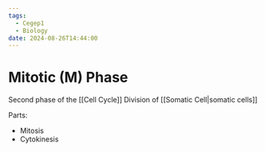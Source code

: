 ```yaml
---
tags:
  - Cegep1
  - Biology
date: 2024-08-26T14:44:00
---
```


# Mitotic (M) Phase

Second phase of the [[Cell Cycle]]
Division of [[Somatic Cell|somatic cells]]

Parts:

- Mitosis
- Cytokinesis